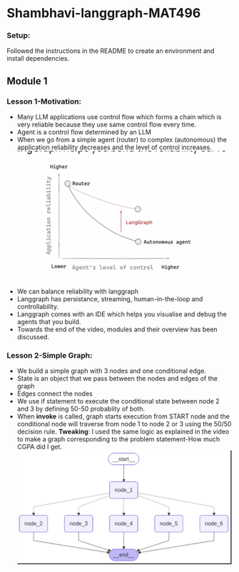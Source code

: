 # Shambhavi-langgraph-MAT496
### Setup:
Followed the instructions in the README to create an environment and install dependencies.
## Module 1 
### Lesson 1-Motivation:
- Many LLM applications use control flow which forms a chain which is very reliable because they use same control flow every time.
- Agent is a control flow determined by an LLM  
- When we go from a simple agent (router) to complex (autonomous) the application reliability decreases and the level of control increases.
![Alt text](image1.png)
- We can balance reliability with langgraph
- Langgraph has persistance, streaming, human-in-the-loop and controllability.
- Langgraph comes with an IDE which helps you visualise and debug the agents that you build.
- Towards the end of the video, modules and their overview has been discussed.

### Lesson 2-Simple Graph:
- We build a simple graph with 3 nodes and one conditional edge.
- State is an object that we pass between the nodes and edges of the graph
- Edges connect the nodes
- We use if statement to execute the conditional state between node 2 and 3 by defining 50-50 probablity of both.
- When **invoke** is called, graph starts execution from START node and the conditional node will traverse from node 1 to node 2 or 3 using the 50/50 decision rule.
**Tweaking**: I used the same logic as explained in the video to make a graph corresponding to the problem statement-How much CGPA did I get.
![Alt text](image2.png)



 